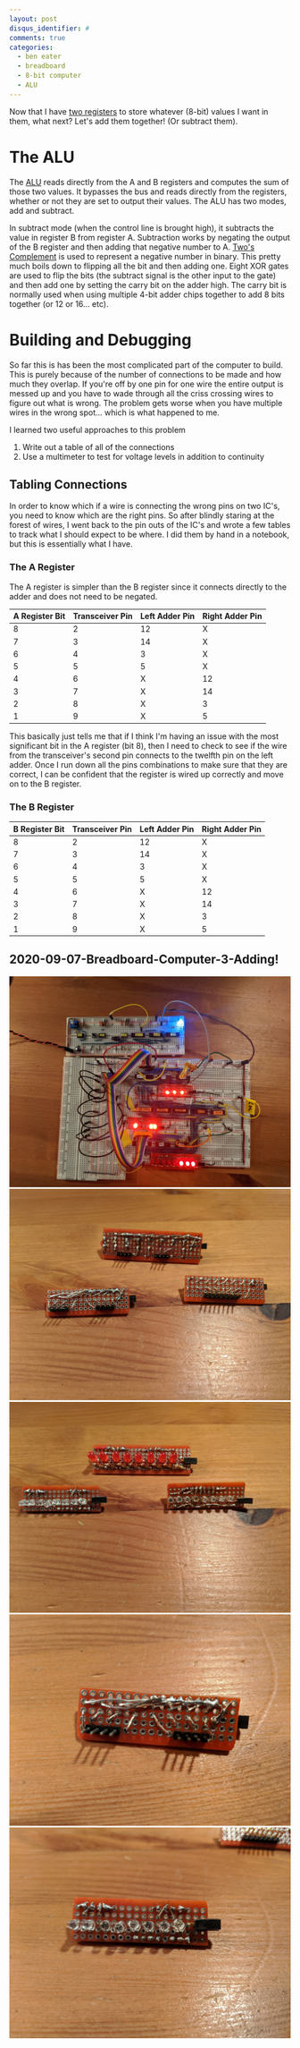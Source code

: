 ```yaml
---
layout: post
disqus_identifier: #
comments: true
categories: 
  - ben eater
  - breadboard
  - 8-bit computer
  - ALU
---
```


Now that I have [two registers](https://quintussential.com/archive/2020/09/02/Breadboard-Computer-2-Registers/) to store whatever (8-bit) values I want in them, what next? Let's add them together! (Or subtract them). 

# The ALU

The [ALU](https://en.wikipedia.org/wiki/Arithmetic_logic_unit) reads directly from the A and B registers and computes the sum of those two values. It bypasses the bus and reads directly from the registers, whether or not they are set to output their values. The ALU has two modes, add and subtract. 

In subtract mode (when the control line is brought high), it subtracts the value in register B from register A. Subtraction works by negating the output of the B register and then adding that negative number to A. [Two's Complement](https://en.wikipedia.org/wiki/Two%27s_complement) is used to represent a negative number in binary. This pretty much boils down to flipping all the bit and then adding one. Eight XOR gates are used to flip the bits (the subtract signal is the other input to the gate) and then add one by setting the carry bit on the adder high. The carry bit is normally used when using multiple 4-bit adder chips together to add 8 bits together (or 12 or 16... etc).

# Building and Debugging

So far this is has been the most complicated part of the computer to build. This is purely because of the number of connections to be made and how much they overlap. If you're off by one pin for one wire the entire output is messed up and you have to wade through all the criss crossing wires to figure out what is wrong. The problem gets worse when you have multiple wires in the wrong spot... which is what happened to me.

I learned two useful approaches to this problem
  1. Write out a table of all of the connections
  1. Use a multimeter to test for voltage levels in addition to continuity

## Tabling Connections

In order to know which if a wire is connecting the wrong pins on two IC's, you need to know which are the right pins. So after blindly staring at the forest of wires, I went back to the pin outs of the IC's and wrote a few tables to track what I should expect to be where.  I did them by hand in a notebook, but this is essentially what I have.


### The A Register

The A register is simpler than the B register since it connects directly to the adder and does not need to be negated.

| A Register Bit | Transceiver Pin | Left Adder Pin | Right Adder Pin |
|----------------|-----------------|----------------|-----------------|
|             8  |               2 |             12 |               X |
|             7  |               3 |             14 |               X |
|             6  |               4 |              3 |               X |
|             5  |               5 |              5 |               X |
|             4  |               6 |              X |              12 |
|             3  |               7 |              X |              14 |
|             2  |               8 |              X |               3 |
|             1  |               9 |              X |               5 |

This basically just tells me that if I think I'm having an issue with the most significant bit in the A register (bit 8), then I need to check to see if the wire from the transceiver's second pin connects to the twelfth pin on the left adder. Once I run down all the pins combinations to make sure that they are correct, I can be confident that the register is wired up correctly and move on to the B register.

### The B Register

| B Register Bit | Transceiver Pin | Left Adder Pin | Right Adder Pin |
|----------------|-----------------|----------------|-----------------|
|             8  |               2 |             12 |               X |
|             7  |               3 |             14 |               X |
|             6  |               4 |              3 |               X |
|             5  |               5 |              5 |               X |
|             4  |               6 |              X |              12 |
|             3  |               7 |              X |              14 |
|             2  |               8 |              X |               3 |
|             1  |               9 |              X |               5 |
## 2020-09-07-Breadboard-Computer-3-Adding!
[![adding.jpg](/images/posts/2020/2020-09-07-Breadboard-Computer-3-Adding!/thumbnails/adding.jpg)](/images/posts/2020/2020-09-07-Breadboard-Computer-3-Adding!/adding.jpg)
[![leds_back.jpg](/images/posts/2020/2020-09-07-Breadboard-Computer-3-Adding!/thumbnails/leds_back.jpg)](/images/posts/2020/2020-09-07-Breadboard-Computer-3-Adding!/leds_back.jpg)
[![leds_front.jpg](/images/posts/2020/2020-09-07-Breadboard-Computer-3-Adding!/thumbnails/leds_front.jpg)](/images/posts/2020/2020-09-07-Breadboard-Computer-3-Adding!/leds_front.jpg)
[![led_back.jpg](/images/posts/2020/2020-09-07-Breadboard-Computer-3-Adding!/thumbnails/led_back.jpg)](/images/posts/2020/2020-09-07-Breadboard-Computer-3-Adding!/led_back.jpg)
[![led_front.jpg](/images/posts/2020/2020-09-07-Breadboard-Computer-3-Adding!/thumbnails/led_front.jpg)](/images/posts/2020/2020-09-07-Breadboard-Computer-3-Adding!/led_front.jpg)

